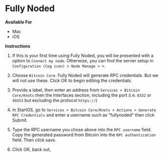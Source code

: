 # Fully Noded

**Available For**

- Mac
- iOS

**Instructions**

1. If this is your first time using Fully Noded, you will be presented with a option to `Connect my node`. Otherwise, you can find the server setup in `Configuration (Cog icon) > Node Manage > +`.

1. Choose `Bitcoin Core`. Fully Noded will generate RPC credentials. But we will not use these. Click OK to begin editing the credentials.

1. Provide a label, then enter an address from `Services > Bitcoin Core/Knots` then the Interfaces section, including the port (i.e. `8332` or `49153` but excluding the protocol `https://`)

1. In StartOS, go to `Services > Bitcoin Core/Knots > Actions > Generate RPC Credentials` and enter a username such as "fullynoded" then click Submit.

1. Type the RPC username you chose above into the `RPC username` field. Copy the generated password from Bitcoin into the `RPC authentication` field. Then click save.

1. Click OK, back out, 
